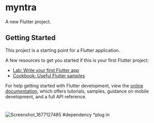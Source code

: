 # myntra

A new Flutter project.

## Getting Started

This project is a starting point for a Flutter application.

A few resources to get you started if this is your first Flutter project:

- [Lab: Write your first Flutter app](https://docs.flutter.dev/get-started/codelab)
- [Cookbook: Useful Flutter samples](https://docs.flutter.dev/cookbook)

For help getting started with Flutter development, view the
[online documentation](https://docs.flutter.dev/), which offers tutorials,
samples, guidance on mobile development, and a full API reference.
#
![Screenshot_1677127485](https://user-images.githubusercontent.com/74288334/221350523-c26f6c2a-20d8-49ce-83ff-8854a83001b4.png)
#dependency
 *plug in
 
